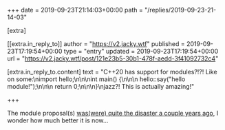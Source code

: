 +++
date = 2019-09-23T21:14:03+00:00
path = "/replies/2019-09-23-21-14-03"

[extra]

[[extra.in_reply_to]]
author = "https://v2.jacky.wtf"
published = 2019-09-23T17:19:54+00:00
type = "entry"
updated = 2019-09-23T17:19:54+00:00
url = "https://v2.jacky.wtf/post/121e23b5-30b1-478f-aedd-3f41092732c4"

[extra.in_reply_to.content]
text = "C++20 has support for modules?!?! Like on some:\nimport hello;\n\n\nint main() {\n\n\n    hello::say(\"hello module!\");\n\n\n    return 0;\n\n\n}\njazz?! This is actually amazing!"

+++

The module proposal(s) [was(were) quite the disaster a couple years ago](https://izzys.casa/2017/10/millennials-are-killing-the-modules-ts/), I wonder how much better it is now…